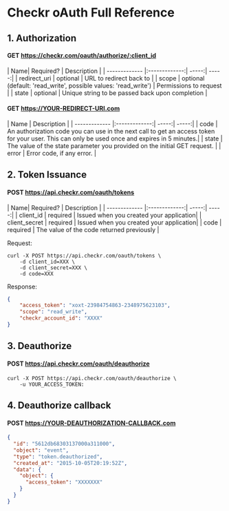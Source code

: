 # Checkr oAuth Full Reference

## 1. Authorization

#### GET https://checkr.com/oauth/authorize/:client_id

| Name| Required?  | Description |
| ------------- |:-------------:| -----:| -----:|
| redirect_uri | optional | URL to redirect back to |
| scope | optional (default: 'read_write', possible values: 'read_write') | Permissions to request |
| state | optional | Unique string to be passed back upon completion |

#### GET https://YOUR-REDIRECT-URI.com

| Name | Description |
| ------------- |:-------------:| -----:| -----:|
| code | An authorization code you can use in the next call to get an access token for your user. This can only be used once and expires in 5 minutes.|
| state | The value of the state parameter you provided on the initial GET request. |
| error | Error code, if any error. |

## 2. Token Issuance

#### POST https://api.checkr.com/oauth/tokens

| Name| Required?  | Description |
| ------------- |:-------------:| -----:| -----:|
| client_id | required | Issued when you created your application|
| client_secret | required | Issued when you created your application|
| code | required | The value of the code returned previously |

Request:
``` curl
curl -X POST https://api.checkr.com/oauth/tokens \
    -d client_id=XXX \
    -d client_secret=XXX \
    -d code=XXX
```

Response:
```json
{
    "access_token": "xoxt-23984754863-2348975623103",
    "scope": "read_write",
    "checkr_account_id": "XXXX"
}
```

## 3. Deauthorize

#### POST https://api.checkr.com/oauth/deauthorize

``` curl
curl -X POST https://api.checkr.com/oauth/deauthorize \
    -u YOUR_ACCESS_TOKEN:
```

## 4. Deauthorize callback

#### POST https://YOUR-DEAUTHORIZATION-CALLBACK.com

```json
{
  "id": "5612db68303137000a311000",
  "object": "event",
  "type": "token.deauthorized",
  "created_at": "2015-10-05T20:19:52Z",
  "data": {
    "object": {
      "access_token": "XXXXXXX"
    }
  }
}
```
